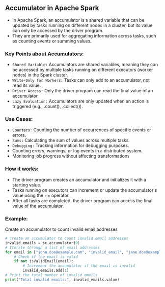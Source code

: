 ## Accumulator in Apache Spark
- In Apache Spark, an accumulator is a shared variable that can be updated by tasks running on different nodes in a cluster, but its value can only be accessed by the driver program.
- They are primarily used for aggregating information across tasks, such as counting events or summing values.

### Key Points about Accumulators:
- `Shared Variable:` Accumulators are shared variables, meaning they can be accessed by multiple tasks running on different executors (worker nodes) in the Spark cluster.
- `Write-Only for Workers:` Tasks can only add to an accumulator, not read its value. 
- `Driver Access:` Only the driver program can read the final value of an accumulator.
- `Lazy Evaluation:` Accumulators are only updated when an action is triggered (e.g., .count(), .collect()). 

### Use Cases:
- `Counters:` Counting the number of occurrences of specific events or errors. 
- `Sums:` Calculating the sum of values across multiple tasks. 
- `Debugging:` Tracking information for debugging purposes.
- Counting errors, warnings, or log events in a distributed system.
- Monitoring job progress without affecting transformations

### How it works:
- The driver program creates an accumulator and initializes it with a starting value. 
- Tasks running on executors can increment or update the accumulator's value using the += operator. 
- After all tasks are completed, the driver program can access the final value of the accumulator.

### Example: 
Create an accumulator to count invalid email addresses

  ```python
  # Create an accumulator to count invalid email addresses
  invalid_emails = sc.accumulator(0)  
  # Iterate through a list of email addresses
  for email in ["john.doe@example.com", "invalid_email", "jane.doe@example.com"]:
      # Check if the email is valid
      if not isValidEmail(email):
          # Increment the accumulator if the email is invalid
          invalid_emails.add(1)  
  # Print the total number of invalid emails
  print("Total invalid emails:", invalid_emails.value)
  ```